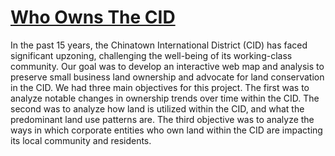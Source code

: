 # [Who Owns The CID](https://eddikim.github.io/CID-Project/)

In the past 15 years, the Chinatown International District (CID) has faced significant upzoning, challenging the well-being of its working-class community. Our goal was to develop an interactive web map and analysis to preserve small business land ownership and advocate for land conservation in the CID. We had three main objectives for this project. The first was to analyze notable changes in ownership trends over time within the CID. The second was to analyze how land is utilized within the CID, and what the predominant land use patterns are. The third objective was to analyze the ways in which corporate entities who own land within the CID are impacting its local community and residents. 



